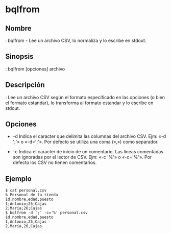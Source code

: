 # bqlfrom

## Nombre
: bqlfrom - Lee un archivo CSV, lo normaliza y lo escribe en stdout.

## Sinopsis
: bqlfrom [opciones] archivo

## Descripción
: Lee un archivo CSV según el formato especificado en las opciones (o bien el formato estandar), lo transforma al formato estandar y lo escribe en stdout.

## Opciones

* -d Indica el caracter que delimita las columnas del archivo CSV. Ejm: «-d ';'» o «-d=';'». Por defecto se utiliza una coma («,») como separador.

* -c Indica el caracter de inicio de un comentario. Las líneas comentadas son ignoradas por el lector de CSV. Ejm: «-c '%'» o «-c='%'». Por defecto los CSV no tienen comentarios.

## Ejemplo
```
$ cat personal.csv
% Personal de la tienda
id;nombre;edad;puesto
1;Antonio;25;Cajas
2;María;26;Cajas
$ bqlfrom -d ';' -c='%' personal.csv
id,nombre,edad,puesto
1,Antonio,25,Cajas
2,María,26,Cajas
```